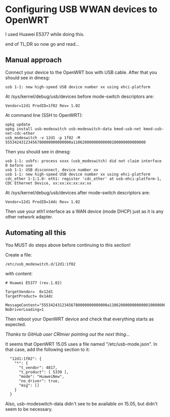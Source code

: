 # Configuring USB WWAN devices to OpenWRT

I used Huawei E5377 while doing this.

end of TL;DR so now go and read...

Manual approach
---

Connect your device to the OpenWRT box with USB cable. After that you should see in dmesg:

```
usb 1-1: new high-speed USB device number xx using ehci-platform
```

At /sys/kernel/debug/usb/devices before mode-switch descriptors are:

```
Vendor=12d1 ProdID=1f02 Rev= 1.02
```

At command line (SSH to OpenWRT):

```
opkg update
opkg install usb-modeswitch usb-modeswitch-data kmod-usb-net kmod-usb-net-cdc-ether
usb_modeswitch -v 12d1 -p 1f02 -M 55534243123456780000000000000a11062000000000000100000000000000
```

Then you should see in dmesg:

```
usb 1-1: usbfs: process xxxx (usb_modeswitch) did not claim interface 0 before use
usb 1-1: USB disconnect, device number xx
usb 1-1: new high-speed USB device number xx using ehci-platform
cdc_ether 1-1:1.0: eth1: register 'cdc_ether' at usb-ehci-platform-1, CDC Ethernet Device, xx:xx:xx:xx:xx:xx
```

At /sys/kernel/debug/usb/devices after mode-switch descriptors are:

```
Vendor=12d1 ProdID=14dc Rev= 1.02
```

Then use your eth1 interface as a WAN device (mode DHCP) just as it is any other network adapter.

Automating all this
---

You MUST do steps above before continuing to this section!

Create a file:

```
/etc/usb_modeswitch.d/12d1:1f02
```

with content:

```
# Huawei E5377 (rev.1.02)

TargetVendor=  0x12d1
TargetProduct= 0x14dc

MessageContent="55534243123456780000000000000a11062000000000000100000000000000"
NoDriverLoading=1
```

Then reboot your OpenWRT device and check that everything starts as expected.

*Thanks to GitHub user CRImier pointing out the next thing...*

It seems that OpenWRT 15.05 uses a file named "/etc/usb-mode.json". In that case, add the following section to it:

```
  "12d1:1f02": {
    "*": {
      "t_vendor": 4817,
      "t_product": [ 5339 ],
      "mode": "HuaweiNew",
      "no_driver": true,
      "msg": []
    }
  }
```

Also, usb-modeswitch-data didn't see to be available on 15.05, but didn't seem to be necessary.
